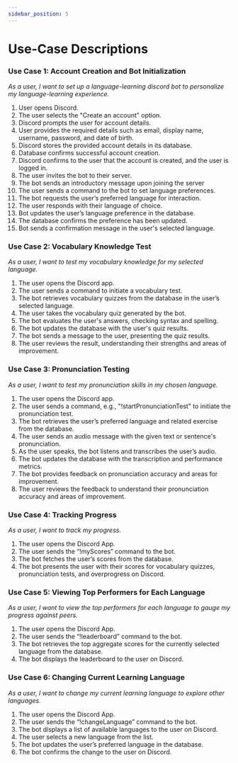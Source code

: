 ```yaml
---
sidebar_position: 5
---
```


# Use-Case Descriptions

### Use Case 1: Account Creation and Bot Initialization
<i>As a user, I want to set up a language-learning discord bot to personalize my language-learning experience.</i>
1. User opens Discord.
2. The user selects the "Create an account" option.
3. Discord prompts the user for account details.
4. User provides the required details such as email, display name, username, password, and date of birth.
5. Discord stores the provided account details in its database.
6. Database confirms successful account creation.
7. Discord confirms to the user that the account is created, and the user is logged in.
8. The user invites the bot to their server.
9. The bot sends an introductory message upon joining the server
10. The user sends a command to the bot to set language preferences.
11. The bot requests the user’s preferred language for interaction.
12. The user responds with their language of choice.
13. Bot updates the user’s language preference in the database.
14. The database confirms the preference has been updated.
15. Bot sends a confirmation message in the user's selected language.

### Use Case 2: Vocabulary Knowledge Test
<i>As a user, I want to test my vocabulary knowledge for my selected language.</i>
1. The user opens the Discord app.
2. The user sends a command to initiate a vocabulary test.
3. The bot retrieves vocabulary quizzes from the database in the user’s selected language.
4. The user takes the vocabulary quiz generated by the bot.
5. The bot evaluates the user's answers, checking syntax and spelling.
6. The bot updates the database with the user's quiz results.
7. The bot sends a message to the user, presenting the quiz results.
8. The user reviews the result, understanding their strengths and areas of improvement.

### Use Case 3: Pronunciation Testing
<i>As a user, I want to test my pronunciation skills in my chosen language.</i>
1. The user opens the Discord app.
2. The user sends a command, e.g., "!startPronunciationTest" to initiate the pronunciation test.
3. The bot retrieves the user’s preferred language and related exercise from the database.
4. The user sends an audio message with the given text or sentence's pronunciation.
5. As the user speaks, the bot listens and transcribes the user’s audio.
6. The bot updates the database with the transcription and performance metrics.
7. The bot provides feedback on pronunciation accuracy and areas for improvement.
8. The user reviews the feedback to understand their pronunciation accuracy and areas of improvement.

### Use Case 4: Tracking Progress
<i>As a user, I want to track my progress.</i>
1. The user opens the Discord App.
2. The user sends the “!myScores” command to the bot.
3. The bot fetches the user’s scores from the database.
4. The bot presents the user with their scores for vocabulary quizzes, pronunciation tests, and overprogress on Discord.

### Use Case 5: Viewing Top Performers for Each Language
<i>As a user, I want to view the top performers for each language to gauge my progress against peers.</i>
1. The user opens the Discord App.
2. The user sends the “!leaderboard” command to the bot.
3. The bot retrieves the top aggregate scores for the currently selected language from the database.
4. The bot displays the leaderboard to the user on Discord.

### Use Case 6: Changing Current Learning Language
<i>As a user, I want to change my current learning language to explore other languages.</i>
1. The user opens the Discord App.
2. The user sends the “!changeLanguage” command to the bot.
3. The bot displays a list of available languages to the user on Discord.
4. The user selects a new language from the list.
5. The bot updates the user’s preferred language in the database.
6. The bot confirms the change to the user on Discord.
